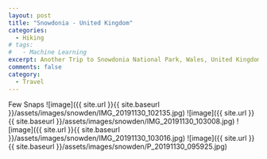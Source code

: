 ```yaml
---
layout: post
title: "Snowdonia - United Kingdom"
categories:
  - Hiking
# tags:
#   - Machine Learning
excerpt: Another Trip to Snowdonia National Park, Wales, United Kingdom
comments: false
category: 
  - Travel
---
```



Few Snaps
![image]({{ site.url }}{{ site.baseurl }}/assets/images/snowden/IMG_20191130_102135.jpg)
![image]({{ site.url }}{{ site.baseurl }}/assets/images/snowden/IMG_20191130_103008.jpg)
![image]({{ site.url }}{{ site.baseurl }}/assets/images/snowden/IMG_20191130_103016.jpg)
![image]({{ site.url }}{{ site.baseurl }}/assets/images/snowden/P_20191130_095925.jpg)
